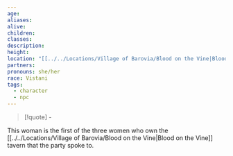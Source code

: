 ```yaml
---
age: 
aliases: 
alive: 
children: 
classes: 
description: 
height: 
location: "[[../../Locations/Village of Barovia/Blood on the Vine|Blood on the Vine]]"
partners: 
pronouns: she/her
race: Vistani
tags:
  - character
  - npc
---
```


>[!quote] \-

This woman is the first of the three women who own the [[../../Locations/Village of Barovia/Blood on the Vine|Blood on the Vine]] tavern that the party spoke to.